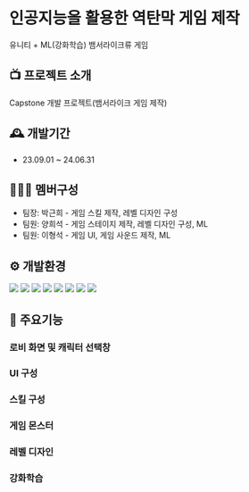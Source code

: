 # 인공지능을 활용한 역탄막 게임 제작
유니티 + ML(강화학습) 뱀서라이크류 게임

## 📺 프로젝트 소개
Capstone 개발 프로젝트(뱀서라이크 게임 제작)

## 🕰️ 개발기간
- 23.09.01 ~ 24.06.31

## 🧑‍🤝‍🧑 멤버구성
- 팀장: 박근희 - 게임 스킬 제작, 레벨 디자인 구성
- 팀원: 양희석 - 게임 스테이지 제작, 레벨 디자인 구성, ML
- 팀원: 이형석 - 게임 UI, 게임 사운드 제작, ML

## ⚙️ 개발환경
<img src="https://img.shields.io/badge/Unity Editor v2023.1.15f-000000?style=for-the-badge&logo=unity&logoColor=white"> <img src="https://img.shields.io/badge/ML Agent V0.28.0-000000?style=for-the-badge&logo=unity&logoColor=white"> <img src="https://img.shields.io/badge/Unity Package MLAgents: V2.0.1-000000?style=for-the-badge&logo=unity&logoColor=white"> <img src="https://img.shields.io/badge/Python V3.6.4-3776AB?style=for-the-badge&logo=Python&logoColor=white"> <img src="https://img.shields.io/badge/Anaconda3 V5.1.0-44A833?style=for-the-badge&logo=Anaconda&logoColor=white"> <img src="https://img.shields.io/badge/TensorFlow V2.13.0-FF6F00?style=for-the-badge&logo=TensorFlow&logoColor=white"> <img src="https://img.shields.io/badge/PyTorch V1.10.2-EE4C2C?style=for-the-badge&logo=PyTorch&logoColor=white"> <img src="https://img.shields.io/badge/C%23-512BD4?style=for-the-badge&logo=csharp&logoColor=white">



## 🔧 주요기능

### 로비 화면 및 캐릭터 선택창


### UI 구성




### 스킬 구성


### 게임 몬스터 


### 레벨 디자인


### 강화학습

